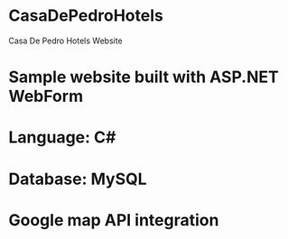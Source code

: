 # CasaDePedroHotels
Casa De Pedro Hotels Website

# Sample website built with ASP.NET WebForm
# Language: C#
# Database: MySQL
# Google map API integration
